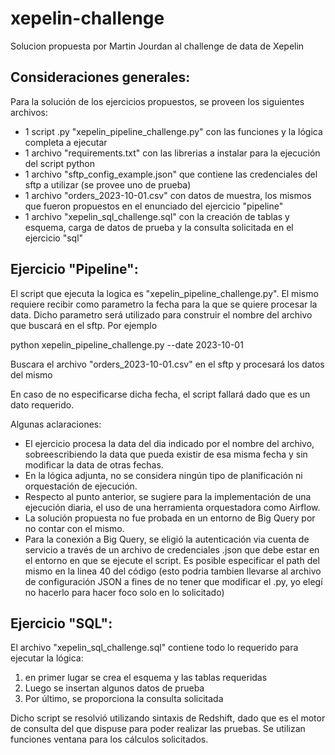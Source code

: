 # xepelin-challenge

Solucion propuesta por Martin Jourdan al challenge de data de Xepelin

## Consideraciones generales:
Para la solución de los ejercicios propuestos, se proveen los siguientes archivos:

- 1 script .py "xepelin_pipeline_challenge.py" con las funciones y la lógica completa a ejecutar
- 1 archivo "requirements.txt" con las librerias a instalar para la ejecución del script python
- 1 archivo "sftp_config_example.json" que contiene las credenciales del sftp a utilizar (se provee uno de prueba)
- 1 archivo "orders_2023-10-01.csv" con datos de muestra, los mismos que fueron propuestos en el enunciado del ejercicio "pipeline"
- 1 archivo "xepelin_sql_challenge.sql" con la creación de tablas y esquema, carga de datos de prueba y la consulta solicitada en el ejercicio "sql"



## Ejercicio "Pipeline":

El script que ejecuta la logica es "xepelin_pipeline_challenge.py". El mismo requiere recibir como parametro la fecha para la que se quiere procesar la data. Dicho parametro será utilizado para construir el nombre del archivo que buscará en el sftp. Por ejemplo

python xepelin_pipeline_challenge.py --date 2023-10-01

Buscara el archivo "orders_2023-10-01.csv" en el sftp y procesará los datos del mismo

En caso de no especificarse dicha fecha, el script fallará dado que es un dato requerido.

Algunas aclaraciones:
-  El ejercicio procesa la data del dia indicado por el nombre del archivo, sobreescribiendo la data que pueda existir de esa misma fecha y sin modificar la data de otras fechas.
-  En la lógica adjunta, no se considera ningún tipo de planificación ni orquestación de ejecución.
-  Respecto al punto anterior, se sugiere para la implementación de una ejecución diaria, el uso de una herramienta orquestadora como Airflow.
-  La solución propuesta no fue probada en un entorno de Big Query por no contar con el mismo.
-  Para la conexión a Big Query, se eligió la autenticación via cuenta de servicio a través de un archivo de credenciales .json que debe estar en el entorno en que se ejecute el script. Es posible especificar el path del mismo en la linea 40 del código (esto podria tambien llevarse al archivo de configuración JSON a fines de no tener que modificar el .py, yo elegí no hacerlo para hacer foco solo en lo solicitado) 


## Ejercicio "SQL":

El archivo "xepelin_sql_challenge.sql" contiene todo lo requerido para ejecutar la lógica:

1) en primer lugar se crea el esquema y las tablas requeridas
2) Luego se insertan algunos datos de prueba
3) Por último, se proporciona la consulta solicitada

Dicho script se resolvió utilizando sintaxis de Redshift, dado que es el motor de consulta del que dispuse para poder realizar las pruebas.
Se utilizan funciones ventana para los cálculos solicitados.



